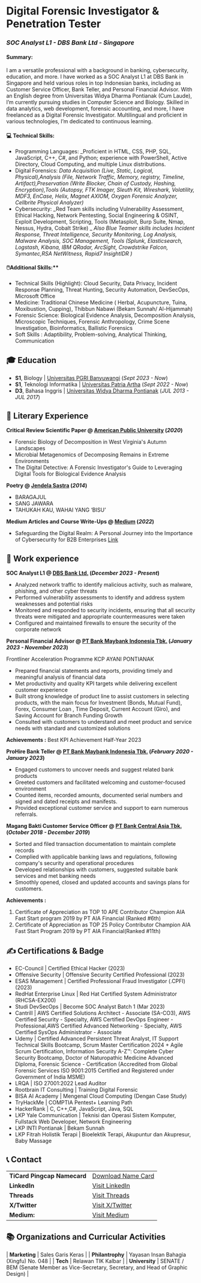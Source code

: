 # Digital Forensic Investigator & Penetration Tester
### _SOC Analyst L1 - DBS Bank Ltd - Singapore_ 

#### Summary: 
I am a versatile professional with a background in banking, cybersecurity, education, and more. I have worked as a SOC Analyst L1 at DBS Bank in Singapore and held various roles in top Indonesian banks, including as Customer Service Officer, Bank Teller, and Personal Financial Advisor. With an English degree from Universitas Widya Dharma Pontianak (Cum Laude), I’m currently pursuing studies in Computer Science and Biology. Skilled in data analytics, web development, forensic accounting, and more, I have freelanced as a Digital Forensic Investigator. Multilingual and proficient in various technologies, I’m dedicated to continuous learning.

#### 💻 Technical Skills:

- Programming Languages: _Proficient in HTML, CSS, PHP, SQL, JavaScript, C++, C#, and Python; experience with PowerShell, Active Directory, Cloud Computing, and multiple Linux distributions.
- Digital Forensics: _Data Acquisition (Live, Static, Logical, Physical),Analysis (File, Network Traffic, Memory, registry, Timeline, Artifact),Preservation (Write Blocker, Chain of Custody, Hashing, Encryption),Tools (Autopsy, FTK Imager, Sleuth Kit, Wireshark, Volatility, MDF3, EnCase, Helix, Magnet AXIOM, Oxygen Forensic Analyzer, Cellbrite Physical Analyzer)_
- Cybersecurity: _Red Team skills including Vulnerability Assessment, Ethical Hacking, Network Pentesting, Social Engineering & OSINT, Exploit Development, Scripting, Tools (Metasploit, Burp Suite, Nmap, Nessus, Hydra, Cobalt Strike) _
  _Also Blue Teamer skills includes Incident Response, Threat Intelligence, Security Monitoring, Log Analysis, Malware Analysis, SOC Management, Tools (Splunk, Elasticsearch, Logstash, Kibana, IBM QRadar, ArcSight, Crowdstrike Falcon, Symantec,RSA NetWitness, Rapid7 InsightIDR )_

#### 🖱️Additional Skills:**
  
- Technical Skills (Highlight): Cloud Security, Data Privacy, Incident Response Planning, Threat Hunting, Security Automation, DevSecOps, Microsoft Office
- Medicine: Traditional Chinese Medicine ( Herbal, Acupuncture, Tuina, Moxibustion, Cupping), Thibbun Nabawi (Bekam Sunnah/ Al-Hijammah)
- Forensic Science: Biological Evidence Analysis, Decomposition Analysis, Microscopic Techniques, Forensic Anthropology, Crime Scene Investigation, Bioinformatics, Ballistic Forensics
- Soft Skills : Adaptibility, Problem-solving, Analytical Thinking, Communication

## 🎓 Education
- **S1**, Biology | <a href="https://unibabwi.ac.id/" target="_blank">Universitas PGRI Banyuwangi</a> (_Sept 2023 - Now_)		  		
- **S1**, Teknologi Informatika	| <a href="https://www.patriaartha.com/" target="_blank">Universitas Patria Artha</a> (_Sept 2022 - Now_)	 			        		
- **D3**, Bahasa Inggris | <a href="https://widyadharma.ac.id/" target="_blank">Universitas Widya Dharma Pontianak</a> (_JUL 2013 - JUL 2017_)

## 🔬 Literary Experience
**Critical Review Scientific Paper @ <a href="https://www.apu.apus.edu/online-certificate-programs/undergraduate-certificate-in-forensics/" target="_blank">American Public University</a> (_2020_)**
- Forensic Biology of Decomposition in West Virginia's Autumn Landscapes
- Microbial Metagenomics of Decomposing Remains in Extreme Environments
- The Digital Detective: A Forensic Investigator's Guide to Leveraging Digital Tools for Biological Evidence Analysis

**Poetry @ <a href="https://www.jendelasastra.com/user/elisabettacharlotte" target="_blank">Jendela Sastra</a> (_2014_)**
- BARAGAJUL
- SANG JAWARA
- TAHUKAH KAU, WAHAI YANG ‘BISU’

**Medium Articles and Course Write-Ups @ <a href="https://www.jendelasastra.com/user/elisabettacharlotte" target="_blank">Medium</a> (_2022_)**
- Safeguarding the Digital Realm: A Personal Journey into the Importance of Cybersecurity for B2B Enterprises <a href="https://medium.com/@virainfosec1/safeguarding-the-digital-realm-a-personal-journey-into-the-importance-of-cybersecurity-for-b2b-1dbfe3f1b787/" target="_blank">Link</a>

## 💼 Work experience 
**SOC Analyst L1 @ <a href="[https://www.dbs.com.sg/index/default.page]" target="_blank">DBS Bank Ltd.</a> (_December 2023 - Present_)**
- Analyzed network traffic to identify malicious activity, such as malware, phishing, and other cyber threats
- Performed vulnerability assessments to identify and address system weaknesses and potential risks
- Monitored and responded to security incidents, ensuring that all security threats were mitigated and appropriate countermeasures were taken
- Configured and maintained firewalls to ensure the security of the corporate network

**Personal Financial Advisor @ <a href="[https://www.maybank.co.id/]" target="_blank">PT Bank Maybank Indonesia Tbk.</a> (_January 2023 - November 2023_)**

Frontliner Acceleration Programme
KCP AYANI PONTIANAK
- Prepared financial statements and reports, providing timely and meaningful analysis of financial data
- Met productivity and quality KPI targets while delivering excellent customer experience
- Built strong knowledge of product line to assist customers in selecting products, with the main focus for Investment (Bonds, Mutual Fund), Forex, Consumer Loan , Time Deposit, Current Account (Giro), and Saving Account for Branch Funding Growth
- Consulted with customers to understand and meet product and service needs with standard and customized solutions

**Achievements :** 
Best KPI Achievement Half-Year 2023

**ProHire Bank Teller @ <a href="[https://www.maybank.co.id/]" target="_blank">PT Bank Maybank Indonesia Tbk.</a> (_February 2020 - January 2023_)**
- Engaged customers to uncover needs and suggest related bank products
- Greeted customers and facilitated welcoming and customer-focused environment
- Counted items, recorded amounts, documented serial numbers and signed and dated receipts and manifests.
- Provided exceptional customer service and support to earn numerous referrals.

**Magang Bakti Customer Service Officer @ <a href="[https://www.bca.co.id/]" target="_blank">PT Bank Central Asia Tbk.</a> (_October 2018 - December 2019_)**
- Sorted and filed transaction documentation to maintain complete records
- Complied with applicable banking laws and regulations, following company's security and operational procedures
- Developed relationships with customers, suggested suitable bank services and met banking needs
- Smoothly opened, closed and updated accounts and savings plans for customers.

**Achievements :**
1. Certificate of Appreciation as TOP 10 APE Contributor Champion AIA Fast Start program 2019 by PT AIA Financial (Ranked #6th)
2. Certificate of Appreciation as TOP 25 Policy Contributor Champion AIA Fast Start Program 2019 by PT AIA Financial(Ranked #11th)

## ✍️ Certifications & Badge
- EC-Council | Certified Ethical Hacker (2023)
- Offensive Security | Offensive Security Certified Professional (2023)
- ESAS Management | Certified Professional Fraud Investigator (.CPFI) (2023)
- RedHat Enterprise Linux | Red Hat Certified System Administrator (RHCSA-EX200)
- Studi DevSecOps | Become SOC Analyst Batch 1 (Mar 2023)
- Cantrill | AWS Certified Solutions Architect - Associate (SA-CO3), AWS Certified Security - Specialty, AWS Certified DevOps Engineer - Professional,AWS Certified Advanced Networking - Specialty, AWS Certified SysOps Administrator - Associate
- Udemy | Certified Advanced Persistent Threat Analyst, IT Support Technical Skills Bootcamp, Scrum Master Certification 2024 + Agile Scrum Certification, Information Security A-Z™: Complete Cyber Security Bootcamp, Doctor of Naturopathic Medicine Advanced Diploma, Forensic Science - Certification (Accredited from Global Forensic Services ISO 9001:2015 Certified and Registered under Government of India MSME)
- LRQA | ISO 27001:2022 Lead Auditor
- Rootbrain IT Consulting | Training Digital Forensic
- BISA AI Academy | Mengenal Cloud Computing (Dengan Case Study)
- TryHackMe | COMPTIA Pentest+ Learning Path
- HackerRank | C, C++,C#, JavaScript, Java, SQL
- LKP Yale Communication | Teknisi dan Operasi Sistem Komputer, Fullstack Web Developer, Network Engineering
- LKP INTI Pontianak | Bekam Sunnah
- LKP Fitrah Holistik Terapi | Bioelektik Terapi, Akupuntur dan Akupresur, Baby Massage
    

## 📞 Contact

|     |     |
|:----|:----|
| **TiCard Pingcap Namecard** | <a href="https://ticard.pingcap.com/seagpqrpabwe" target="_blank">Download Name Card</a> |
| **LinkedIn** | <a href="https://www.linkedin.com/in/avira-avira-151567118/" target="_blank">Visit LinkedIn</a> |
| **Threads** | <a href="https://www.threads.net/@alinavik.cellist?xmt=AQGzSpVTEEhZwzIAMGDaXl1ytnmA4gchLySQY_XWZJb_75Q" target="_blank">Visit Threads</a> |
| **X/Twitter** | <a href="https://x.com/ViraSecurity" target="_blank">Visit X/Twitter</a> |
| **Medium:** | <a href="https://medium.com/@virainfosec1" target="_blank">Visit Medium</a> |


## 📚 Organizations and Curricular Activities

| **Marketing**   | Sales Garis Keras | 
| **Philantrophy**   | Yayasan Insan Bahagia (Xingfu) No. 048 | 
| **Tech**   | Relawan TIK Kalbar | 
| **University**   | SENATE / BEM (Senate Member as Vice-Secretary, Secretary, and Head of Graphic Design) | 
